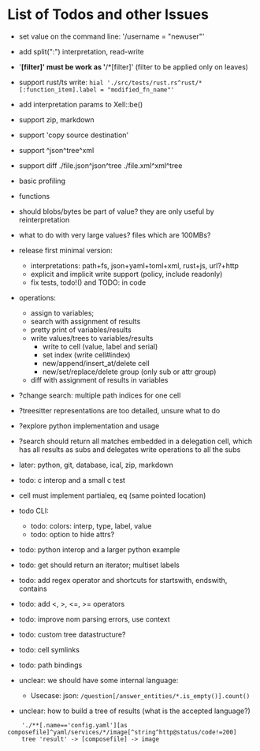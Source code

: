 # List of Todos and other Issues

- set value on the command line: '/username = "newuser"'
- add split(":") interpretation, read-write
- '**[filter]' must be work as '**/*[filter]' (filter to be applied only on leaves)
- support rust/ts write: `hial './src/tests/rust.rs^rust/*[:function_item].label = "modified_fn_name"'`
- add interpretation params to Xell::be()
- support zip, markdown
- support 'copy source destination'
- support ^json^tree^xml
- support diff  ./file.json^json^tree  ./file.xml^xml^tree
- basic profiling
- functions
- should blobs/bytes be part of value? they are only useful by reinterpretation
- what to do with very large values? files which are 100MBs?

- release first minimal version:
    - interpretations: path+fs, json+yaml+toml+xml, rust+js, url?+http
    - explicit and implicit write support (policy, include readonly)
    - fix tests, todo!() and TODO: in code

- operations:
    - assign to variables;
    - search with assignment of results
    - pretty print of variables/results
    - write values/trees to variables/results
        - write to cell (value, label and serial)
        - set index (write cell#index)
        - new/append/insert_at/delete cell
        - new/set/replace/delete group (only sub or attr group)
    - diff with assignment of results in variables

- ?change search: multiple path indices for one cell
- ?treesitter representations are too detailed, unsure what to do
- ?explore python implementation and usage
- ?search should return all matches embedded in a delegation cell, which has all results
    as subs and delegates write operations to all the subs
- later: python, git, database, ical, zip, markdown


- todo: c interop and a small c test
- cell must implement partialeq, eq (same pointed location)
- todo CLI:
    - todo: colors: interp, type, label, value
    - todo: option to hide attrs?

- todo: python interop and a larger python example
- todo: get should return an iterator; multiset labels
- todo: add regex operator and shortcuts for startswith, endswith, contains
- todo: add <, >, <=, >= operators
- todo: improve nom parsing errors, use context
- todo: custom tree datastructure?
- todo: cell symlinks
- todo: path bindings

- unclear: we should have some internal language:
    - Usecase: json:  `/question[/answer_entities/*.is_empty()].count()`

- unclear: how to build a tree of results (what is the accepted language?)
```
    './**[.name=='config.yaml'][as composefile]^yaml/services/*/image[^string^http@status/code!=200]
    tree 'result' -> [composefile] -> image
```
